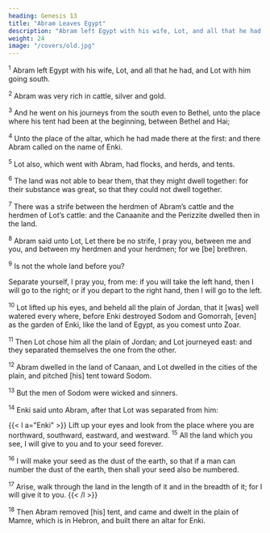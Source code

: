 ```yaml
---
heading: Genesis 13
title: "Abram Leaves Egypt"
description: "Abram left Egypt with his wife, Lot, and all that he had, and Lot with him going south"
weight: 24
image: "/covers/old.jpg"
---
```


<sup>1</sup> Abram left Egypt with his wife, Lot, and all that he had, and Lot with him going south.

<sup>2</sup> Abram was very rich in cattle, silver and gold. 

<sup>3</sup> And he went on his journeys from the south even to Bethel, unto the place where his tent had been at the beginning, between Bethel and Hai; 

<sup>4</sup> Unto the place of the altar, which he had made there at the first: and there
Abram called on the name of Enki.

<sup>5</sup> Lot also, which went with Abram, had flocks, and herds, and tents. 

<sup>6</sup> The land was not able to bear them, that they might dwell together: for their substance was great, so that they could not dwell together. 

<sup>7</sup> There was a strife between the herdmen of Abram’s cattle and the herdmen of Lot’s cattle: and the Canaanite and the Perizzite dwelled then in the land. 

<sup>8</sup> Abram said unto Lot, Let there be no strife, I pray you, between me and you, and between my herdmen and your herdmen; for we [be] brethren. 

<sup>9</sup> Is not the whole land before you? 

Separate yourself, I pray you, from me: if you will take the left hand, then I will go to the right; or if you depart to the right hand, then I will go to the left.

<sup>10</sup> Lot lifted up his eyes, and beheld all the plain of Jordan, that it [was] well watered every where, before Enki destroyed Sodom and Gomorrah, [even] as the garden of Enki, like the land of Egypt, as you comest unto Zoar. 

<sup>11</sup> Then Lot chose him all the plain of Jordan; and Lot journeyed east: and they separated
themselves the one from the other. 

<sup>12</sup> Abram dwelled in the land of Canaan, and Lot dwelled in the cities of the plain, and pitched [his] tent toward Sodom. 

<sup>13</sup> But the men of Sodom were wicked and sinners.

<sup>14</sup> Enki said unto Abram, after that Lot was separated from him:

{{< l a="Enki" >}}
Lift up your eyes and look from the place where you are northward, southward, eastward, and westward. <sup>15</sup> All the land which you see, I will give to you and to your seed forever.

<sup>16</sup> I will make your seed as the dust of the earth, so that if a man can number the dust of the earth, then shall your seed also be numbered. 

<sup>17</sup> Arise, walk through the land in the length of it and in the breadth of it; for I will give it to you. 
{{< /l >}}

<sup>18</sup> Then Abram removed [his] tent, and came and dwelt in the plain of Mamre, which is in Hebron, and built there an altar for Enki.
